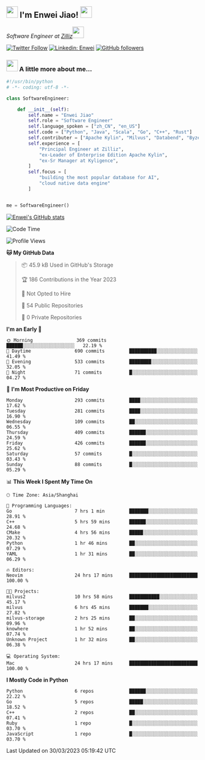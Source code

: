 <h2><img src="https://emojis.slackmojis.com/emojis/images/1531849430/4246/blob-sunglasses.gif?1531849430" width="30"/> I'm  Enwei Jiao! <img src="https://media.giphy.com/media/juBt25nT1KGys/giphy.gif" width=30> </h2>
<!-- <img align='right' src="https://media.giphy.com/media/M9gbBd9nbDrOTu1Mqx/giphy.gif" width="230"> -->
<p><em>Software Engineer at <a href="https://zilliz.com/">Zilliz</a><img src="https://media.giphy.com/media/WUlplcMpOCEmTGBtBW/giphy.gif" width="30"></em></p>

[![Twitter Follow](https://img.shields.io/twitter/follow/misteranmol?label=Follow)](https://twitter.com/intent/follow?screen_name=EnweiJiao)
[![Linkedin: Enwei](https://img.shields.io/badge/-enwei-blue?style=&logo=Linkedin&logoColor=white&link=https://www.linkedin.com/in/enwei-jiao-41192a97)](https://www.linkedin.com/in/enwei-jiao-41192a97/)
[![GitHub followers](https://img.shields.io/github/followers/jiaoew1991?label=Follow&style=social)](https://github.com/jiaoew1991)


### <img src="https://media.giphy.com/media/VgCDAzcKvsR6OM0uWg/giphy.gif" width="30"> A little more about me...  

```python
#!/usr/bin/python
# -*- coding: utf-8 -*-

class SoftwareEngineer:

    def __init__(self):
        self.name = "Enwei Jiao"
        self.role = "Software Engineer"
        self.language_spoken = ["zh_CN", "en_US"]
        self.code = ["Python", "Java", "Scala", "Go", "C++", "Rust"]
        self.contributer = ["Apache Kylin", "Milvus", "Databend", "Byzer-Lang"]
        self.experience = [
            "Principal Engineer at Zilliz",
            "ex-Leader of Enterprise Edition Apache Kylin",
            "ex-Sr Manager at Kyligence",
        ]
        self.focus = [
            "building the most popular database for AI",
            "cloud native data engine"
        ]


me = SoftwareEngineer()
```

[![Enwei's GitHub stats](https://github-readme-stats.vercel.app/api?username=jiaoew1991&count_private=true&show_icons=true)](https://github.com/jiaoew1991/jiaoew1991)

<!-- [![Top Langs](https://github-readme-stats.vercel.app/api/top-langs/?username=jiaoew1991&layout=compact)](https://github.com/jiaoew1991/jiaoew1991) -->

<!--START_SECTION:waka-->
![Code Time](http://img.shields.io/badge/Code%20Time-604%20hrs%2058%20mins-blue)

![Profile Views](http://img.shields.io/badge/Profile%20Views-1-blue)

**🐱 My GitHub Data** 

> 📦 45.9 kB Used in GitHub's Storage 
 > 
> 🏆 186 Contributions in the Year 2023
 > 
> 🚫 Not Opted to Hire
 > 
> 📜 54 Public Repositories 
 > 
> 🔑 0 Private Repositories 
 > 
**I'm an Early 🐤** 

```text
🌞 Morning                369 commits         ██████░░░░░░░░░░░░░░░░░░░   22.19 % 
🌆 Daytime                690 commits         ██████████░░░░░░░░░░░░░░░   41.49 % 
🌃 Evening                533 commits         ████████░░░░░░░░░░░░░░░░░   32.05 % 
🌙 Night                  71 commits          █░░░░░░░░░░░░░░░░░░░░░░░░   04.27 % 
```
📅 **I'm Most Productive on Friday** 

```text
Monday                   293 commits         ████░░░░░░░░░░░░░░░░░░░░░   17.62 % 
Tuesday                  281 commits         ████░░░░░░░░░░░░░░░░░░░░░   16.90 % 
Wednesday                109 commits         ██░░░░░░░░░░░░░░░░░░░░░░░   06.55 % 
Thursday                 409 commits         ██████░░░░░░░░░░░░░░░░░░░   24.59 % 
Friday                   426 commits         ██████░░░░░░░░░░░░░░░░░░░   25.62 % 
Saturday                 57 commits          █░░░░░░░░░░░░░░░░░░░░░░░░   03.43 % 
Sunday                   88 commits          █░░░░░░░░░░░░░░░░░░░░░░░░   05.29 % 
```


📊 **This Week I Spent My Time On** 

```text
🕑︎ Time Zone: Asia/Shanghai

💬 Programming Languages: 
Go                       7 hrs 1 min         ███████░░░░░░░░░░░░░░░░░░   28.91 % 
C++                      5 hrs 59 mins       ██████░░░░░░░░░░░░░░░░░░░   24.68 % 
CMake                    4 hrs 56 mins       █████░░░░░░░░░░░░░░░░░░░░   20.32 % 
Python                   1 hr 46 mins        ██░░░░░░░░░░░░░░░░░░░░░░░   07.29 % 
YAML                     1 hr 31 mins        ██░░░░░░░░░░░░░░░░░░░░░░░   06.29 % 

🔥 Editors: 
Neovim                   24 hrs 17 mins      █████████████████████████   100.00 % 

🐱‍💻 Projects: 
milvus2                  10 hrs 58 mins      ███████████░░░░░░░░░░░░░░   45.17 % 
milvus                   6 hrs 45 mins       ███████░░░░░░░░░░░░░░░░░░   27.82 % 
milvus-storage           2 hrs 25 mins       ██░░░░░░░░░░░░░░░░░░░░░░░   09.96 % 
knowhere                 1 hr 52 mins        ██░░░░░░░░░░░░░░░░░░░░░░░   07.74 % 
Unknown Project          1 hr 32 mins        ██░░░░░░░░░░░░░░░░░░░░░░░   06.38 % 

💻 Operating System: 
Mac                      24 hrs 17 mins      █████████████████████████   100.00 % 
```

**I Mostly Code in Python** 

```text
Python                   6 repos             ██████░░░░░░░░░░░░░░░░░░░   22.22 % 
Go                       5 repos             █████░░░░░░░░░░░░░░░░░░░░   18.52 % 
C++                      2 repos             ██░░░░░░░░░░░░░░░░░░░░░░░   07.41 % 
Ruby                     1 repo              █░░░░░░░░░░░░░░░░░░░░░░░░   03.70 % 
JavaScript               1 repo              █░░░░░░░░░░░░░░░░░░░░░░░░   03.70 % 
```




 Last Updated on 30/03/2023 05:19:42 UTC
<!--END_SECTION:waka-->
